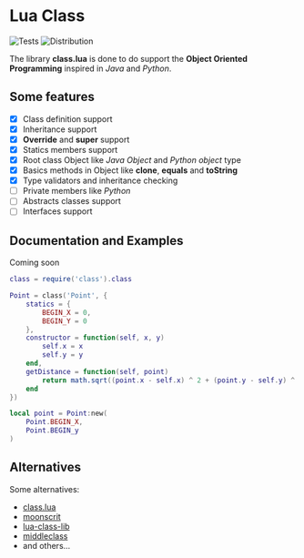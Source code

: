 # Lua Class

![Tests](https://github.com/Felyp-Henrique/class/actions/workflows/tests.yml/badge.svg)
![Distribution](https://github.com/Felyp-Henrique/class/actions/workflows/distribution.yml/badge.svg)

The library **class.lua** is done to do support the **Object Oriented Programming** inspired in _Java_ and _Python_.

## Some features

- [x] Class definition support
- [x] Inheritance support
- [x] **Override** and **super** support
- [x] Statics members support
- [x] Root class Object like _Java Object_ and _Python object_ type
- [x] Basics methods in Object like **clone**, **equals** and **toString**
- [x] Type validators and inheritance checking
- [ ] Private members like _Python_
- [ ] Abstracts classes support
- [ ] Interfaces support

## Documentation and Examples

Coming soon

```lua
class = require('class').class

Point = class('Point', {
    statics = {
        BEGIN_X = 0,
        BEGIN_Y = 0
    },
    constructor = function(self, x, y)
        self.x = x
        self.y = y
    end,
    getDistance = function(self, point)
        return math.sqrt((point.x - self.x) ^ 2 + (point.y - self.y) ^ 2)
    end
})

local point = Point:new(
    Point.BEGIN_X,
    Point.BEGIN_y
)
```

## Alternatives

Some alternatives:

* [class.lua](https://github.com/jonstoler/class.lua)
* [moonscrit](https://moonscript.org/)
* [lua-class-lib](https://github.com/coin8086/lua-class-lib)
* [middleclass](https://github.com/kikito/middleclass)
* and others...
